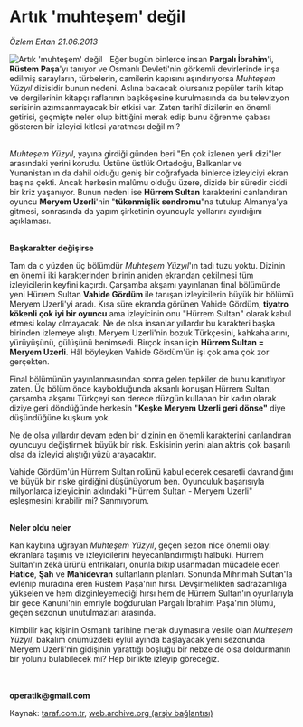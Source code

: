 # Artık 'muhteşem' değil

*Özlem Ertan 21.06.2013*

<div class="yazi"><img align="left" alt="Artık 'muhteşem' değil" border="0" src="http://www.taraf.com.tr/fotoraflar/makaleler/artik-muhtesem-degil_1081_orijinal.jpg" style="border-right-width:10px; border-color:#FFFFFF"/><p>Eğer bugün binlerce insan <b>Pargalı İbrahim</b>'i, <b>Rüstem Paşa</b>'yı tanıyor ve Osmanlı Devleti'nin görkemli devirlerinde inşa edilmiş sarayların, türbelerin, camilerin kapısını aşındırıyorsa <i>Muhteşem Yüzyıl</i> dizisidir bunun nedeni. Aslına bakacak olursanız popüler tarih kitap ve dergilerinin kitapçı raflarının başköşesine kurulmasında da bu televizyon serisinin azımsanmayacak bir etkisi var. Zaten tarihî dizilerin en önemli getirisi, geçmişte neler olup bittiğini merak edip bunu öğrenme çabası gösteren bir izleyici kitlesi yaratması değil mi?</p>
<p><i><br/>Muhteşem Yüzyıl</i>, yayına girdiği günden beri "En çok izlenen yerli dizi"ler arasındaki yerini korudu. Üstüne üstlük Ortadoğu, Balkanlar ve Yunanistan'ın da dahil olduğu geniş bir coğrafyada binlerce izleyiciyi ekran başına çekti. Ancak herkesin malûmu olduğu üzere, dizide bir süredir ciddi bir kriz yaşanıyor. Bunun nedeni ise <b>Hürrem Sultan</b> karakterini canlandıran oyuncu <b>Meryem Uzerli</b>'nin "<b>tükenmişlik sendromu</b>"na tutulup Almanya'ya gitmesi, sonrasında da yapım şirketinin oyuncuyla yollarını ayırdığını açıklaması. </p>
<p><b><br/>Başkarakter değişirse</b></p>
<p>Tam da o yüzden üç bölümdür <i>Muhteşem Yüzyıl</i>'ın tadı tuzu yoktu. Dizinin en önemli iki karakterinden birinin aniden ekrandan çekilmesi tüm izleyicilerin keyfini kaçırdı. Çarşamba akşamı yayınlanan final bölümünde yeni Hürrem Sultan <b>Vahide Gördüm </b>ile tanışan izleyicilerin büyük bir bölümü Meryem Uzerli'yi aradı. Kısa süre ekranda görünen Vahide Gördüm, <b>tiyatro kökenli çok iyi bir oyuncu</b> ama izleyicinin onu "Hürrem Sultan" olarak kabul etmesi kolay olmayacak. Ne de olsa insanlar yıllardır bu karakteri başka birinden izlemeye alıştı. Meryem Uzerli'nin bozuk Türkçesini, kahkahalarını, yürüyüşünü, gülüşünü benimsedi. Birçok insan için <b>Hürrem Sultan = Meryem Uzerli</b>. Hâl böyleyken Vahide Gördüm'ün işi çok ama çok zor gerçekten. </p>
<p>Final bölümünün yayınlanmasından sonra gelen tepkiler de bunu kanıtlıyor zaten. Üç bölüm önce kaybolduğunda aksanlı konuşan Hürrem Sultan, çarşamba akşamı Türkçeyi son derece düzgün kullanan bir kadın olarak diziye geri döndüğünde herkesin <b>"Keşke Meryem Uzerli geri dönse"</b> diye düşündüğüne kuşkum yok. </p>
<p>Ne de olsa yıllardır devam eden bir dizinin en önemli karakterini canlandıran oyuncuyu değiştirmek büyük bir risk. Eskisinin yerini alan aktris çok başarılı olsa da izleyici alıştığı yüzü arayacaktır. </p>
<p>Vahide Gördüm'ün Hürrem Sultan rolünü kabul ederek cesaretli davrandığını ve büyük bir riske girdiğini düşünüyorum ben. Oyunculuk başarısıyla milyonlarca izleyicinin aklındaki "Hürrem Sultan - Meryem Uzerli" eşleşmesini kırabilir mi? Sanmıyorum.</p>
<p><b><br/>Neler oldu neler</b></p>
<p>Kan kaybına uğrayan <i>Muhteşem Yüzyıl</i>, geçen sezon nice önemli olayı ekranlara taşımış ve izleyicilerini heyecanlandırmıştı halbuki. Hürrem Sultan'ın zekâ ürünü entrikaları, onunla bıkıp usanmadan mücadele eden <b>Hatice</b>, <b>Şah</b> ve <b>Mahidevran</b> sultanların planları. Sonunda Mihrimah Sultan'la evlenip muradına eren Rüstem Paşa'nın hırsı. Devşirmelikten sadrazamlığa yükselen ve hem dizginleyemediği hırsı hem de Hürrem Sultan'ın oyunlarıyla bir gece Kanuni'nin emriyle boğdurulan Pargalı İbrahim Paşa'nın ölümü, geçen sezonun unutulmazları arasında. </p>
<p>Kimbilir kaç kişinin Osmanlı tarihine merak duymasına vesile olan <i>Muhteşem Yüzyıl</i>, bakalım önümüzdeki eylül ayında başlayacak yeni sezonunda Meryem Uzerli'nin gidişinin yarattığı boşluğu bir nebze de olsa doldurmanın bir yolunu bulabilecek mi? Hep birlikte izleyip göreceğiz.</p>
<p><b><br/><br/>operatik@gmail.com</b></p>
</div>

Kaynak: [taraf.com.tr](http://www.taraf.com.tr:80/ozlem-ertan-3/makale-artik-muhtesem-degil.htm), [web.archive.org (arşiv bağlantısı)](http://web.archive.org/web/20130622072222/http://www.taraf.com.tr:80/ozlem-ertan-3/makale-artik-muhtesem-degil.htm)
